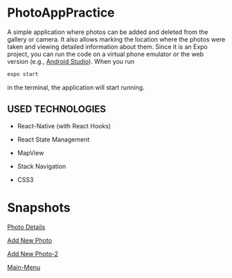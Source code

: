 # PhotoAppPractice

A simple application where photos can be added and deleted from the gallery or camera. It also allows marking the location where the photos were taken and viewing detailed information about them. Since it is an Expo project, you can run the code on a virtual phone emulator or the web version (e.g., [Android Studio](https://developer.android.com/studio)). When you run
```bash
expo start
```
in the terminal, the application will start running.

## USED TECHNOLOGIES

- React-Native (with React Hooks)

- React State Management

- MapView

- Stack Navigation

- CSS3

# Snapshots

[Photo Details](https://github.com/tsonverdi/PhotoAppPractice/assets/92997075/d1f8d08a-9b98-4d9b-9891-466686d48a66)

[Add New Photo](https://github.com/tsonverdi/PhotoAppPractice/assets/92997075/c1616392-0ed5-4178-8b4c-92afa70ae14c)

[Add New Photo-2](https://github.com/tsonverdi/PhotoAppPractice/assets/92997075/dbf153b8-d6f9-44b4-8c27-b28571a23401)

[Main-Menu](https://github.com/tsonverdi/PhotoAppPractice/assets/92997075/ebdfa752-b481-4a92-9d7e-1197c16b4aab)



